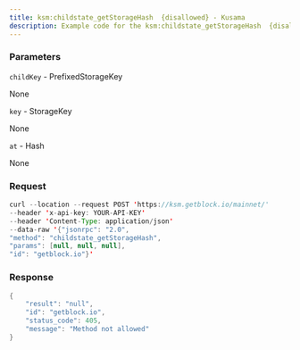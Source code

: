 ```yaml
---
title: ksm:childstate_getStorageHash  {disallowed} - Kusama
description: Example code for the ksm:childstate_getStorageHash  {disallowed} json-rpc method. Сomplete guide on how to use ksm:childstate_getStorageHash  {disallowed} json-rpc in GetBlock.io Web3 documentation.
---
```


### Parameters


`childKey` - PrefixedStorageKey

None

`key` - StorageKey

None

`at` - Hash

None

### Request

``` java
curl --location --request POST 'https://ksm.getblock.io/mainnet/' 
--header 'x-api-key: YOUR-API-KEY' 
--header 'Content-Type: application/json' 
--data-raw '{"jsonrpc": "2.0",
"method": "childstate_getStorageHash",
"params": [null, null, null],
"id": "getblock.io"}'
```

###  Response

``` java
{
    "result": "null",
    "id": "getblock.io",
    "status_code": 405,
    "message": "Method not allowed"
}
```


